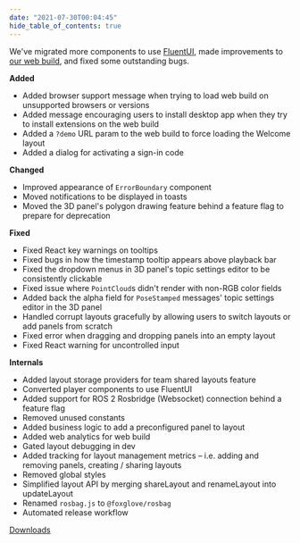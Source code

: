```yaml
---
date: "2021-07-30T00:04:45"
hide_table_of_contents: true
---
```

We've migrated more components to use [FluentUI](https://developer.microsoft.com/en-us/fluentui), made improvements to [our web build](https://studio.foxglove.dev), and fixed some outstanding bugs.

**Added**

- Added browser support message when trying to load web build on unsupported browsers or versions
- Added message encouraging users to install desktop app when they try to install extensions on the web build
- Added a `?demo` URL param to the web build to force loading the Welcome layout
- Added a dialog for activating a sign-in code

**Changed**

- Improved appearance of `ErrorBoundary` component
- Moved notifications to be displayed in toasts
- Moved the 3D panel's polygon drawing feature behind a feature flag to prepare for deprecation

**Fixed**

- Fixed React key warnings on tooltips
- Fixed bugs in how the timestamp tooltip appears above playback bar
- Fixed the dropdown menus in 3D panel's topic settings editor to be consistently clickable
- Fixed issue where `PointCloud`s didn't render with non-RGB color fields
- Added back the alpha field for `PoseStamped` messages' topic settings editor in the 3D panel
- Handled corrupt layouts gracefully by allowing users to switch layouts or add panels from scratch
- Fixed error when dragging and dropping panels into an empty layout
- Fixed React warning for uncontrolled input

**Internals**

- Added layout storage providers for team shared layouts feature
- Converted player components to use FluentUI
- Added support for ROS 2 Rosbridge (Websocket) connection behind a feature flag
- Removed unused constants
- Added business logic to add a preconfigured panel to layout
- Added web analytics for web build
- Gated layout debugging in dev
- Added tracking for layout management metrics – i.e. adding and removing panels, creating / sharing layouts
- Removed global styles
- Simplified layout API by merging shareLayout and renameLayout into updateLayout
- Renamed `rosbag.js` to `@foxglove/rosbag`
- Automated release workflow

[Downloads](https://github.com/foxglove/studio/releases/tag/v0.14.0)
